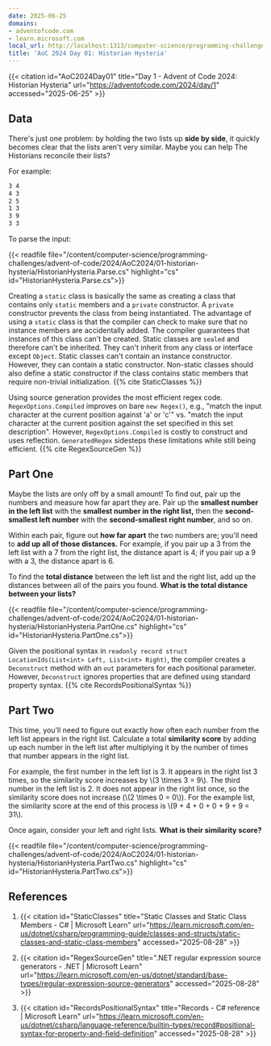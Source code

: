 ```yaml
---
date: 2025-06-25
domains:
- adventofcode.com
- learn.microsoft.com
local_url: http://localhost:1313/computer-science/programming-challenges/advent-of-code/2024/AoC2024/01-historian-hysteria/01-historian-hysteria/
title: 'AoC 2024 Day 01: Historian Hysteria'
---
```


{{< citation
  id="AoC2024Day01"
  title="Day 1 - Advent of Code 2024: Historian Hysteria"
  url="https://adventofcode.com/2024/day/1"
  accessed="2025-06-25" >}}

## Data

There's just one problem: by holding the two lists up **side by side**, it
quickly becomes clear that the lists aren't very similar. Maybe you can help The
Historians reconcile their lists?

For example:

```txt
3 4
4 3
2 5
1 3
3 9
3 3
```

To parse the input:

{{< readfile
  file="/content/computer-science/programming-challenges/advent-of-code/2024/AoC2024/01-historian-hysteria/HistorianHysteria.Parse.cs"
  highlight="cs"
  id="HistorianHysteria.Parse.cs">}}

Creating a `static` class is basically the same as creating a class that
contains only `static` members and a `private` constructor. A `private`
constructor prevents the class from being instantiated. The advantage of using a
`static` class is that the compiler can check to make sure that no instance
members are accidentally added. The compiler guarantees that instances of this
class can't be created. Static classes are `sealed` and therefore can't be
inherited. They can't inherit from any class or interface except `Object`.
Static classes can't contain an instance constructor. However, they can contain
a static constructor. Non-static classes should also define a static constructor
if the class contains static members that require non-trivial initialization.
{{% cite StaticClasses %}}

Using source generation provides the most efficient regex code.
`RegexOptions.Compiled` improves on bare `new Regex()`, e.g., "match the input
character at the current position against 'a' or 'c'" vs. "match the input
character at the current position against the set specified in this set
description". However, `RegexOptions.Compiled` is costly to construct and uses
reflection. `GeneratedRegex` sidesteps these limitations while still being
efficient. {{% cite RegexSourceGen %}}

## Part One

Maybe the lists are only off by a small amount! To find out, pair up the numbers
and measure how far apart they are. Pair up the **smallest number in the left
list** with the **smallest number in the right list,** then the
**second-smallest left number** with the **second-smallest right number**, and
so on.

Within each pair, figure out **how far apart** the two numbers are; you'll need
to **add up all of those distances.** For example, if you pair up a 3 from the
left list with a 7 from the right list, the distance apart is 4; if you pair up
a 9 with a 3, the distance apart is 6.

To find the **total distance** between the left list and the right list, add up
the distances between all of the pairs you found. **What is the total distance
between your lists?**

{{< readfile
  file="/content/computer-science/programming-challenges/advent-of-code/2024/AoC2024/01-historian-hysteria/HistorianHysteria.PartOne.cs"
  highlight="cs"
  id="HistorianHysteria.PartOne.cs">}}

Given the positional syntax in `readonly record struct LocationIds(List<int>
Left, List<int> Right)`, the compiler creates a `Deconstruct` method with an
`out` parameters for each positional parameter. However, `Deconstruct` ignores
properties that are defined using standard property syntax. {{% cite
RecordsPositionalSyntax %}}

## Part Two

This time, you'll need to figure out exactly how often each number from the left
list appears in the right list. Calculate a total **similarity score** by adding
up each number in the left list after multiplying it by the number of times that
number appears in the right list.

For example, the first number in the left list is 3. It appears in the right
list 3 times, so the similarity score increases by \\(3 \times 3 = 9\\). The
third number in the left list is 2. It does not appear in the right list once,
so the similarity score does not increase (\\(2 \times 0 = 0\\)). For the
example list, the similarity score at the end of this process is \\(9 + 4 + 0 +
0 + 9 + 9 = 31\\).

Once again, consider your left and right lists. **What is their similarity
score?**

{{< readfile
  file="/content/computer-science/programming-challenges/advent-of-code/2024/AoC2024/01-historian-hysteria/HistorianHysteria.PartTwo.cs"
  highlight="cs"
  id="HistorianHysteria.PartTwo.cs">}}

## References

1. {{< citation
  id="StaticClasses"
  title="Static Classes and Static Class Members - C# | Microsoft Learn"
  url="https://learn.microsoft.com/en-us/dotnet/csharp/programming-guide/classes-and-structs/static-classes-and-static-class-members"
  accessed="2025-08-28" >}}

1. {{< citation
  id="RegexSourceGen"
  title=".NET regular expression source generators - .NET | Microsoft Learn"
  url="https://learn.microsoft.com/en-us/dotnet/standard/base-types/regular-expression-source-generators"
  accessed="2025-08-28" >}}

1. {{< citation
  id="RecordsPositionalSyntax"
  title="Records - C# reference | Microsoft Learn"
  url="https://learn.microsoft.com/en-us/dotnet/csharp/language-reference/builtin-types/record#positional-syntax-for-property-and-field-definition"
  accessed="2025-08-28" >}}
